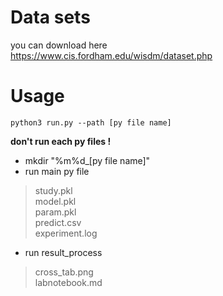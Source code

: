 # Data sets
you can download here  
https://www.cis.fordham.edu/wisdm/dataset.php

# Usage
```python3
python3 run.py --path [py file name]  
```
**don't run each py files !**
- mkdir "%m%d_[py file name]"
- run main py file
> study.pkl  
> model.pkl  
> param.pkl  
> predict.csv  
> experiment.log  
- run result_process
> cross_tab.png  
> labnotebook.md  